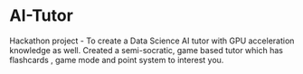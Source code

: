# AI-Tutor
Hackathon project - To create a Data Science AI tutor with GPU acceleration knowledge as well. Created a semi-socratic, game based tutor which has flashcards , game mode and point system to interest you.
